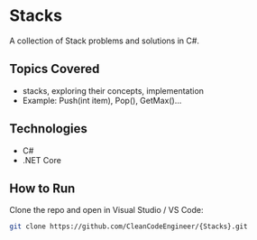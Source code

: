 # Stacks
A collection of Stack problems and solutions in C#.

## Topics Covered
- stacks, exploring their concepts, implementation
- Example: Push(int item), Pop(), GetMax()...

## Technologies
- C#
- .NET Core

## How to Run
Clone the repo and open in Visual Studio / VS Code:
```bash
git clone https://github.com/CleanCodeEngineer/{Stacks}.git
